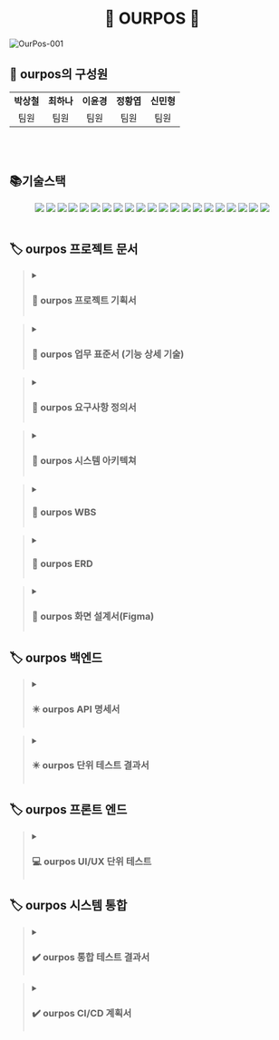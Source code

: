 <div align="center">

# :hamburger: OURPOS :hamburger:

</div>

![OurPos-001](https://github.com/beyond-sw-camp/be05-4th-3team-Our-POS/assets/156383201/ac367a79-e04b-4a06-a6e5-c12b2723fb76)



<h2 align="left">👥 ourpos의 구성원</h2>
<table>
  <tbody>
    <tr>
      <td align="center"><b>박상철</b><br /></td>
      <td align="center"><b>최하나</b><br /></td>
      <td align="center"><b>이윤경</b><br /></td>
      <td align="center"><b>정황엽</b><br /></td>
      <td align="center"><b>신민형</b><br /></td>
    </tr>
    <tr>
        <td align="center">팀원</td>
        <td align="center">팀원</td>
        <td align="center">팀원</td>
        <td align="center">팀원</td>
        <td align="center">팀원</td>
    </tr>
  </tbody>
</table>
<br/><br/>

<h2 align="left"> 📚기술스택 </h2>

<div align=center> 
  <img src="https://img.shields.io/badge/java-007396?style=for-the-badge&logo=java&logoColor=white"> 
  <img src="https://img.shields.io/badge/html5-E34F26?style=for-the-badge&logo=html5&logoColor=white"> 
  <img src="https://img.shields.io/badge/css-1572B6?style=for-the-badge&logo=css3&logoColor=white"> 
  <img src="https://img.shields.io/badge/javascript-F7DF1E?style=for-the-badge&logo=javascript&logoColor=black"> 
  <img src="https://img.shields.io/badge/mariaDB-003545?style=for-the-badge&logo=mariaDB&logoColor=white">  
  <img src="https://img.shields.io/badge/vue.js-4FC08D?style=for-the-badge&logo=vue.js&logoColor=white"> 
  <img src="https://img.shields.io/badge/bootstrap-7952B3?style=for-the-badge&logo=bootstrap&logoColor=white">
  <img src="https://img.shields.io/badge/apache tomcat-F8DC75?style=for-the-badge&logo=apachetomcat&logoColor=white">
  <img src="https://img.shields.io/badge/github-181717?style=for-the-badge&logo=github&logoColor=white">
  <img src="https://img.shields.io/badge/git-F05032?style=for-the-badge&logo=git&logoColor=white">
  <img src="https://img.shields.io/badge/springboot-6DB33F?style=for-the-badge&logo=springboot&logoColor=white">
  <img src="https://img.shields.io/badge/nginx-%23009639.svg?style=for-the-badge&logo=nginx&logoColor=white">
  <img src="https://img.shields.io/badge/docker-%230db7ed.svg?style=for-the-badge&logo=docker&logoColor=white"> 
  <img src="https://img.shields.io/badge/slack-%4A154B.svg?style=for-the-badge&logo=slack&logoColor=white"> 


  
  <img src="https://img.shields.io/badge/jenkins-D24939.svg?style=for-the-badge&logo=jenkins&logoColor=white"> 
  <img src="https://img.shields.io/badge/mariaDB-003545.svg?style=for-the-badge&logo=mariaDB&logoColor=white"> 
  <img src="https://img.shields.io/badge/ngrok-1F1E37.svg?style=for-the-badge&logo=ngrok&logoColor=white"> 

  
  <img src="https://img.shields.io/badge/intellijidea-000000.svg?style=for-the-badge&logo=intellijidea&logoColor=white"> 
  <img src="https://img.shields.io/badge/visualstudiocode-007ACC.svg?style=for-the-badge&logo=visualstudiocode&logoColor=white"> 
  <img src="https://img.shields.io/badge/figma-F24E1E.svg?style=for-the-badge&logo=figma&logoColor=white">
  <img src="https://img.shields.io/badge/amazonec2-FF9900.svg?style=for-the-badge&logo=amazonec2&logoColor=white"> 
  </div>
<br>

<h2 align="left">🏷️ ourpos 프로젝트 문서 </h2>

><details>
><summary><h3>📁 ourpos 프로젝트 기획서</h3></summary>
>[프로젝트 기획서 Link] (https://docs.google.com/document/d/16bPZb_D4clrZ0tqKmuFBGady2DPCxes2rAhIDuc3bQ8/edit?usp=sharing)
></details>

><details>
><summary><h3>📁 ourpos 업무 표준서 (기능 상세 기술)</h3></summary>
>[업무 표준 Link] (https://docs.google.com/document/d/1sSuaMNQTp1y-zOhpg8orO8gqbK2dpxX2T3s0QhyflUU/edit)
></details>

><details>
><summary><h3>📁 ourpos 요구사항 정의서</h3></summary>
>[요구사항 정의서 Link] (https://docs.google.com/spreadsheets/d/1OGhBM0uMtSuOBnyiKaoTmFWCNzh9yBIWZsBinWN29qI/edit#gid=374839476)
></details>

><details>
><summary><h3>📁 ourpos 시스템 아키텍쳐</h3></summary>
>![Web App Reference Architecture (3)](https://github.com/beyond-sw-camp/be05-fin-3team-OURPOS/assets/155698895/6fda9d1d-f181-41de-822b-88c2b664d5f5)
></details>

><details>
><summary><h3>📁 ourpos WBS</h3></summary>
>[WBS Link] (https://docs.google.com/spreadsheets/d/1OGhBM0uMtSuOBnyiKaoTmFWCNzh9yBIWZsBinWN29qI/edit#gid=1308199476)
></details>

><details>
><summary><h3>📁 ourpos ERD</h3></summary>
>[ERD Link] (https://www.erdcloud.com/d/JPNjAZ5zpek8r2zGC)
></details>

><details>
><summary><h3>📁 ourpos 화면 설계서(Figma)</h3></summary>
>[화면설계서 Link](https://www.figma.com/design/iqi38u8n1XngmPmkvINnDV/Untitled?node-id=0-1&t=jTdCdDf0tgFWFKv9-0)
></details>

<h2 align="left">🏷️ ourpos 백엔드  </h2>

><details>
><summary><h3>✴️ ourpos API 명세서</h3></summary>
  >[고객용 모바일 어플리케이션, 키오스크 API명세서 Link](https://docs.google.com/spreadsheets/d/1OGhBM0uMtSuOBnyiKaoTmFWCNzh9yBIWZsBinWN29qI/edit?gid=1805938231#gid=1805938231)
  >[직영점 pos, 본사용 pos API명세서 Link](https://docs.google.com/spreadsheets/d/1OGhBM0uMtSuOBnyiKaoTmFWCNzh9yBIWZsBinWN29qI/edit?gid=1026222313#gid=1026222313)
></details>

><details>
><summary><h3>✴️ ourpos 단위 테스트 결과서</h3></summary>
>[단위 테스트 결과서 Link] ()
></details>

<h2 align="left">🏷️ ourpos 프론트 엔드 </h2>

><details>
><summary><h3>💻 ourpos UI/UX 단위 테스트 </h3></summary>
>[UI/UX 단위 테스트 결과서 Link] ()
></details>

<h2 align="left">🏷️ ourpos 시스템 통합 </h2>

  > <details>
  > <summary><h3>✔️ ourpos 통합 테스트 결과서 </h3></summary>
  > [통합 테스트 결과서 Link] ()
  > </details>

  > <details>
  > <summary><h3>✔️ ourpos CI/CD 계획서 </h3></summary>
  > [CI/CD 계획서 Link] ()
  > </details>



